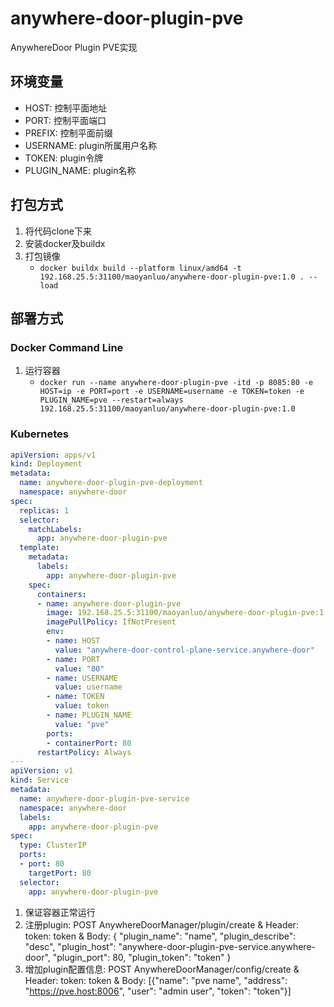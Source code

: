 # anywhere-door-plugin-pve
AnywhereDoor Plugin PVE实现

## 环境变量
* HOST: 控制平面地址
* PORT: 控制平面端口
* PREFIX: 控制平面前缀
* USERNAME: plugin所属用户名称
* TOKEN: plugin令牌
* PLUGIN_NAME: plugin名称

## 打包方式
1. 将代码clone下来
2. 安装docker及buildx
3. 打包镜像
    * `docker buildx build --platform linux/amd64 -t 192.168.25.5:31100/maoyanluo/anywhere-door-plugin-pve:1.0 . --load`

## 部署方式

### Docker Command Line
1. 运行容器
   * `docker run --name anywhere-door-plugin-pve -itd -p 8085:80 -e HOST=ip -e PORT=port -e USERNAME=username -e TOKEN=token -e PLUGIN_NAME=pve --restart=always 192.168.25.5:31100/maoyanluo/anywhere-door-plugin-pve:1.0`

### Kubernetes
```yaml
apiVersion: apps/v1
kind: Deployment
metadata:
  name: anywhere-door-plugin-pve-deployment
  namespace: anywhere-door
spec:
  replicas: 1
  selector:
    matchLabels:
      app: anywhere-door-plugin-pve
  template:
    metadata:
      labels:
        app: anywhere-door-plugin-pve
    spec:
      containers:
      - name: anywhere-door-plugin-pve
        image: 192.168.25.5:31100/maoyanluo/anywhere-door-plugin-pve:1.0
        imagePullPolicy: IfNotPresent
        env:
        - name: HOST
          value: "anywhere-door-control-plane-service.anywhere-door"
        - name: PORT
          value: "80"
        - name: USERNAME
          value: username
        - name: TOKEN
          value: token
        - name: PLUGIN_NAME
          value: "pve"
        ports:
        - containerPort: 80
      restartPolicy: Always
---
apiVersion: v1
kind: Service
metadata:
  name: anywhere-door-plugin-pve-service
  namespace: anywhere-door
  labels:
    app: anywhere-door-plugin-pve
spec:
  type: ClusterIP
  ports:
  - port: 80
    targetPort: 80
  selector:
    app: anywhere-door-plugin-pve
```

1. 保证容器正常运行
2. 注册plugin: POST AnywhereDoorManager/plugin/create & Header: token: token & Body: { "plugin_name": "name", "plugin_describe": "desc", "plugin_host": "anywhere-door-plugin-pve-service.anywhere-door", "plugin_port": 80, "plugin_token": "token" }
3. 增加plugin配置信息: POST AnywhereDoorManager/config/create & Header: token: token & Body: [{"name": "pve name", "address": "https://pve.host:8006", "user": "admin user", "token": "token"}]

